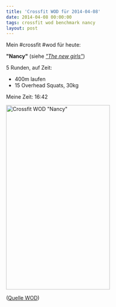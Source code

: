 ```yaml
---
title: 'Crossfit WOD für 2014-04-08'
date: 2014-04-08 00:00:00 
tags: crossfit wod benchmark nancy
layout: post
---
```

Mein #crossfit #wod für heute:

**"Nancy"** (siehe [*"The new girls"*][1])

5 Runden, auf Zeit:

* 400m laufen
* 15 Overhead Squats, 30kg

Meine Zeit: 16:42

<a href="https://www.flickr.com/photos/cringe/13736077114" title="Crossfit WOD &quot;Nancy&quot; by Carsten Ringe, on Flickr"><img src="https://farm8.staticflickr.com/7002/13736077114_ce93187b1a.jpg" width="283" height="500" alt="Crossfit WOD &quot;Nancy&quot;"></a>

([Quelle WOD][0])

[0]: http://www.crossfithh.de/1/post/2014/04/workout-tuesday12.html
[1]: http://library.crossfit.com/free/pdf/27_04_new_girls.pdf

